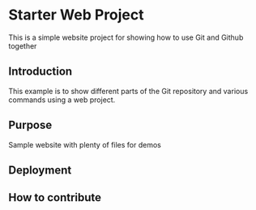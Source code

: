 # Starter Web Project

This is a simple website project for showing how to use Git and Github together

## Introduction

This example is to show different parts of the Git repository and various commands using a web project.

## Purpose

Sample website with plenty of files for demos

## Deployment

## How to contribute
